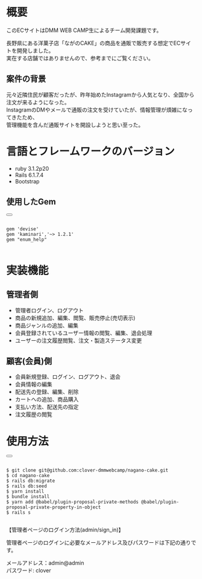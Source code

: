 # 概要

このECサイトはDMM WEB CAMP生によるチーム開発課題です。  

長野県にある洋菓子店「ながのCAKE」の商品を通販で販売する想定でECサイトを開発しました。  
実在する店舗ではありませんので、参考までにご覧ください。


## 案件の背景

元々近隣住民が顧客だったが、昨年始めたInstagramから人気となり、全国から注文が来るようになった。  
InstagramのDMやメールで通販の注文を受けていたが、情報管理が煩雑になってきたため、  
管理機能を含んだ通販サイトを開設しようと思い至った。


# 言語とフレームワークのバージョン

* ruby 3.1.2p20
* Rails 6.1.7.4
* Bootstrap

## 使用したGem

<div>
  <button class="copy-button" onclick="copyToClipboard()"></button>
  <pre><code id="code-block">
gem 'devise'  
gem 'kaminari','~> 1.2.1'  
gem "enum_help"
  </code></pre>
</div>


# 実装機能

## 管理者側

* 管理者ログイン、ログアウト
* 商品の新規追加、編集、閲覧、販売停止(売切表示)
* 商品ジャンルの追加、編集
* 会員登録されているユーザー情報の閲覧、編集、退会処理
* ユーザーの注文履歴閲覧、注文・製造ステータス変更

## 顧客(会員)側

* 会員新規登録、ログイン、ログアウト、退会
* 会員情報の編集
* 配送先の登録、編集、削除
* カートへの追加、商品購入
* 支払い方法、配送先の指定
* 注文履歴の閲覧



# 使用方法

<div>
  <button class="copy-button" onclick="copyToClipboard()"></button>
  <pre><code id="code-block">
$ git clone git@github.com:clover-dmmwebcamp/nagano-cake.git
$ cd nagano-cake
$ rails db:migrate
$ rails db:seed
$ yarn install
$ bundle install
$ yarn add @babel/plugin-proposal-private-methods @babel/plugin-proposal-private-property-in-object
$ rails s
  </code></pre>
</div>

 【管理者ページのログイン方法(admin/sign_in)】  

管理者ページのログインに必要なメールアドレス及びパスワードは下記の通りです。

メールアドレス：admin@admin  
パスワード: clover

